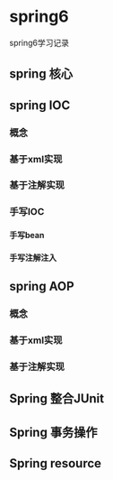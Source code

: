 # spring6
spring6学习记录
## spring 核心
## spring IOC
### 概念
### 基于xml实现
### 基于注解实现
### 手写IOC
#### 手写bean
#### 手写注解注入
## spring AOP
### 概念
### 基于xml实现
### 基于注解实现
## Spring 整合JUnit
## Spring 事务操作
## Spring resource
